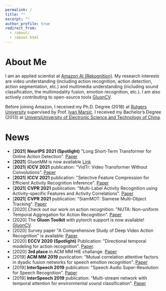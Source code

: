 ```yaml
---
permalink: /
title: ""
excerpt: ""
author_profile: true
redirect_from: 
  - /about/
  - /about.html
---
```


# About Me
I am an applied scientist at [Amazon AI (Rekognition)](https://aws.amazon.com/rekognition/).
My research interests are video understanding (including action recognition, action detection, action segmentation, etc.) and multimedia understanding (including sound classification, the multimodality fusion, emotion recognition, etc.). I am also actively contributing to open-source tools [GluonCV](https://cv.gluon.ai/).

Before joining Amazon, I received my Ph.D. Degree (2018) at [Rutgers University](https://www.rutgers.edu/) supervised by Prof. [Ivan Marsic](https://www.ece.rutgers.edu/~marsic/).
I received my Bachelor’s Degree (2013) at [UniversiUniversity of Electronic Science and Technology of China](https://www.uestc.edu.cn/).


# News
* [**2021**] **NeurIPS 2021 (Spotlight)** "Long Short-Term Transformer for Online Action Detection". [Paper](https://arxiv.org/abs/2107.03377)
* [**2021**] GluonMM is now available [Link](https://github.com/amazon-research/gluonmm)
* [**2021**] **ICCV 2021** publication: "VidTr: Video Transformer Without Convolutions". [Paper](https://arxiv.org/abs/2104.11746)
* [**2021**] **ICCV 2021** publication: "Selective Feature Compression for Efficient Activity Recognition Inference". [Paper](https://arxiv.org/pdf/2104.00179.pdf)
* [**2021**] **CVPR 2021** publication: "Multi-Label Activity Recognition using Activity-specific Features and Activity Correlations". [Paper](https://openaccess.thecvf.com/content/CVPR2021/papers/Zhang_Multi-Label_Activity_Recognition_Using_Activity-Specific_Features_and_Activity_Correlations_CVPR_2021_paper.pdf)
* [**2021**] **CVPR 2021** publication: "SiamMOT: Siamese Multi-Object Tracking". [Paper](https://openaccess.thecvf.com/content/CVPR2021/papers/Shuai_SiamMOT_Siamese_Multi-Object_Tracking_CVPR_2021_paper.pdf)
* [2020] Check out our work on action recognition: "NUTA: Non-uniform Temporal Aggregation for Action Recognition". [Paper](https://arxiv.org/pdf/2012.08041.pdf)
* [2020] The **Gluon Toolkit** with pytorch support is now available! [GluonCV](https://cv.gluon.ai/).
* [2020] Survey paper "A Comprehensive Study of Deep Video Action Recognition" is available: [Paper](https://arxiv.org/abs/2012.06567).
* [2020] **ECCV 2020 (Spotlight)** Publication: "Directional temporal modeling for action recognition". [Paper](https://assets.amazon.science/67/d7/e6b2da584d57b6928b652fc75fa1/directional-temporal-modeling-for-action-recognition.pdf).
* [2020] **3rd place** in ACM MM HIE challange. [Paper](https://dl.acm.org/doi/abs/10.1145/3394171.3416297)
* [2019] **ACM MM 2019** puvlication: "Mutual correlation attentive factors in dyadic fusion networks for speech emotion recognition". [Paper](https://dl.acm.org/doi/abs/10.1145/3343031.3351039)
* [2019] **InterSpeech 2019** publication: "Speech Audio Super-Resolution for Speech Recognition". [Paper](https://www.isca-speech.org/archive/Interspeech_2019/pdfs/3043.pdf)
* [2019] **InterSpeech 2019** publication: "Multi-stream network with temporal attention for environmental sound classification". [Paper](https://www.isca-speech.org/archive/Interspeech_2019/pdfs/3019.pdf)
